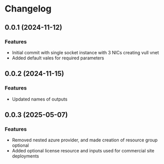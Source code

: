 # Changelog

## 0.0.1 (2024-11-12)

### Features
- Initial commit with single socket instance with 3 NICs creating vull vnet
- Added default vales for required parameters

## 0.0.2 (2024-11-15)

### Features
- Updated names of outputs

## 0.0.3 (2025-05-07)

### Features
- Removed nested azure provider, and made creation of resource group optional
- Added optional license resource and inputs used for commercial site deployments
